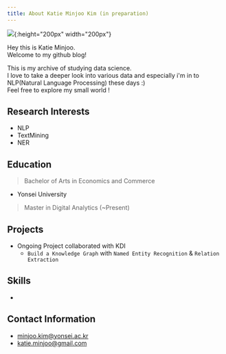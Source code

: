```yaml
---
title: About Katie Minjoo Kim (in preparation)
---
```


![](/assets/img/sample/minjoo.png){:height="200px" width="200px"}

Hey this is Katie Minjoo.  
Welcome to my github blog!

This is my archive of studying data science.  
I love to take a deeper look into various data and especially i'm in to NLP(Natural Language Processing) these days :)  
Feel free to explore my small world !


## Research Interests
- NLP
- TextMining
- NER

## Education

> Bachelor of Arts in Economics and Commerce

+ Yonsei University
> Master in Digital Analytics (~Present)


## Projects
+ Ongoing Project collaborated with KDI
	- `Build a Knowledge Graph` with `Named Entity Recognition` & `Relation Extraction`

## Skills
+ 


## Contact Information
+ minjoo.kim@yonsei.ac.kr
+ katie.minjoo@gmail.com
